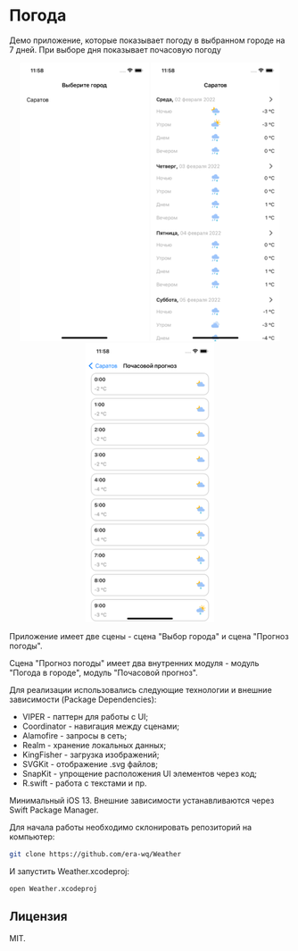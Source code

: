 # Погода

Демо приложение, которые показывает погоду в выбранном городе на 7 дней. При выборе дня показывает почасовую погоду

<p align="center">
  <img src="readme/city-choosing-module.png" height="500" title="Экран выбора города">
  <img src="readme/city-forecast-module.png" height="500" title="Экран погоды в городе на 7 дней">
  <img src="readme/hour-forecast-module.png" height="500" title="Экран почасовой погоды в выбранный день">
</p>

<p>
Приложение имеет две сцены - сцена "Выбор города" и сцена "Прогноз погоды".
</p>
<p>
Сцена "Прогноз погоды" имеет два внутренних модуля - модуль "Погода в городе", модуль "Почасовой прогноз".
</p>
<p>
Для реализации использовались следующие технологии и внешние зависимости (Package Dependencies):

- VIPER - паттерн для работы с UI;
- Coordinator - навигация между сценами;
- Alamofire - запросы в сеть;
- Realm - хранение локальных данных;
- KingFisher - загрузка изображений;
- SVGKit - отображение .svg файлов;
- SnapKit - упрощение расположения UI элементов через код;
- R.swift - работа с текстами и пр.
</p>

<p>
Минимальный iOS 13. Внешние зависимости устанавливаются через Swift Package Manager.
</p>

<p>

Для начала работы необходимо склонировать репозиторий на компьютер:
```bash
git clone https://github.com/era-wq/Weather
```
</p>

<p>

И запустить Weather.xcodeproj:
```bash
open Weather.xcodeproj
```
</p>

## Лицензия

MIT.
